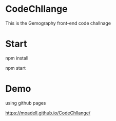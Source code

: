 # CodeChllange
This is the Gemography front-end code challnage

# Start
npm install 

npm start

# Demo
using github pages

https://moadell.github.io/CodeChllange/
